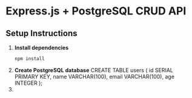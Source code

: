 # Express.js + PostgreSQL CRUD API

## Setup Instructions

1. **Install dependencies**
   ```bash
   npm install
   ```
2. **Create PostgreSQL database**
   CREATE TABLE users (
   id SERIAL PRIMARY KEY,
   name VARCHAR(100),
   email VARCHAR(100),
   age INTEGER
   );
3.
